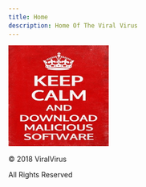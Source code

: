 ```yaml
---
title: Home
description: Home Of The Viral Virus
---
```

<img src="/malicious.jpg/" height="200" width="200">
<p>&copy; 2018 ViralVirus</p>
<p>All Rights Reserved</p>
